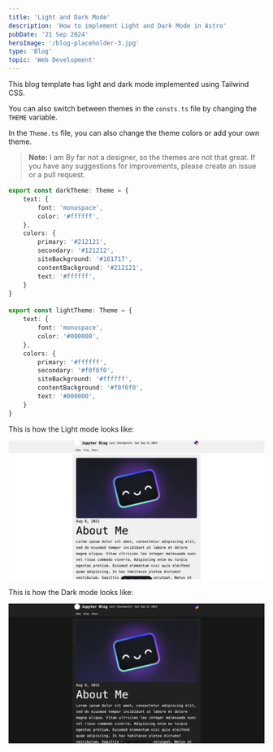 ```yaml
---
title: 'Light and Dark Mode'
description: 'How to implement Light and Dark Mode in Astro'
pubDate: '21 Sep 2024'
heroImage: '/blog-placeholder-3.jpg'
type: 'Blog'
topic: 'Web Development'
---
```


This blog template has light and dark mode implemented using Tailwind CSS.

You can also switch between themes in the `consts.ts` file by changing the `THEME` variable.

In the `Theme.ts` file, you can also change the theme colors or add your own theme.

> **Note:** I am By far not a designer, so the themes are not that great. If you have any suggestions for improvements, please create an issue or a pull request.

```ts
export const darkTheme: Theme = {
    text: {
        font: 'monospace',
        color: '#ffffff',
    },
    colors: {
        primary: '#212121',
        secondary: '#121212',
        siteBackground: '#161717',
        contentBackground: '#212121',
        text: '#ffffff',
    }
}

export const lightTheme: Theme = {
    text: {
        font: 'monospace',
        color: '#000000',
    },
    colors: {
        primary: '#ffffff',
        secondary: '#f0f0f0',
        siteBackground: '#ffffff',
        contentBackground: '#f0f0f0',
        text: '#000000',
    }
}
```

This is how the Light mode looks like:

![Light Mode](./light.png)

This is how the Dark mode looks like:

![Dark Mode](./dark.png)